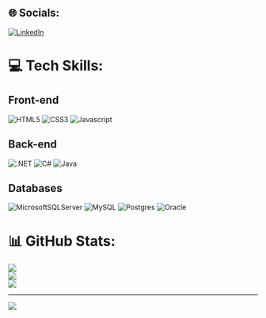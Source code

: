 
## 🌐 Socials:
[![LinkedIn](https://img.shields.io/badge/LinkedIn-%230077B5.svg?logo=linkedin&logoColor=white)](https://linkedin.com/in/wellington-santos7) 

# 💻 Tech Skills:

## Front-end

![HTML5](https://img.shields.io/badge/html5-%23E34F26.svg?style=for-the-badge&logo=html5&logoColor=white)
![CSS3](https://img.shields.io/badge/css3-%231572B6.svg?style=for-the-badge&logo=css3&logoColor=white)
![Javascript](https://img.shields.io/badge/JavaScript-F7DF1E?style=for-the-badge&logo=javascript&logoColor=black)




## Back-end
![.NET](https://img.shields.io/badge/.NET-5C2D91?style=for-the-badge&logo=.net&logoColor=white) ![C#](https://img.shields.io/badge/C%23-239120?style=for-the-badge&logo=c-sharp&logoColor=white) ![Java](https://img.shields.io/badge/Java-ED8B00?style=for-the-badge&logo=openjdk&logoColor=white)


## Databases
![MicrosoftSQLServer](https://img.shields.io/badge/Microsoft%20SQL%20Sever-CC2927?style=for-the-badge&logo=microsoft%20sql%20server&logoColor=white) ![MySQL](https://img.shields.io/badge/MySQL-005C84?style=for-the-badge&logo=mysql&logoColor=white)  ![Postgres](https://img.shields.io/badge/postgres-%23316192.svg?style=for-the-badge&logo=postgresql&logoColor=white) ![Oracle](https://img.shields.io/badge/Oracle-F80000?style=for-the-badge&logo=Oracle&logoColor=white)


# 📊 GitHub Stats:
![](https://github-readme-stats.vercel.app/api?username=dev-wsantos&theme=vue&hide_border=false&include_all_commits=false&count_private=false)<br/>
![](https://github-readme-streak-stats.herokuapp.com/?user=dev-wsantos&theme=vue&hide_border=false)<br/>
![](https://github-readme-stats.vercel.app/api/top-langs/?username=dev-wsantos&theme=vue&hide_border=false&include_all_commits=false&count_private=false&layout=compact)

---
[![](https://visitcount.itsvg.in/api?id=dev-wsantos&icon=0&color=3)](https://visitcount.itsvg.in)

<!-- Proudly created with GPRM ( https://gprm.itsvg.in ) -->
